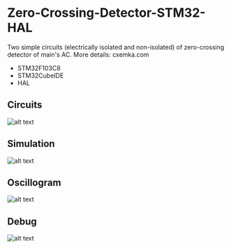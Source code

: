 # Zero-Crossing-Detector-STM32-HAL
Two simple circuits (electrically isolated and non-isolated) of zero-crossing detector of main's AC.
More details: cxemka.com
* STM32F103C8
* STM32CubeIDE
* HAL
 ## Circuits
  ![alt text](https://cxemka.com/upload/art/zero%20cross/git/cx1.png)
 ## Simulation
 ![alt text](https://cxemka.com/upload/art/zero%20cross/git/big.png)
 ## Oscillogram
   ![alt text](https://cxemka.com/upload/art/zero%20cross/git/oscl.jpg)
 ## Debug
  ![alt text](https://cxemka.com/upload/art/zero%20cross/git/test.png)
